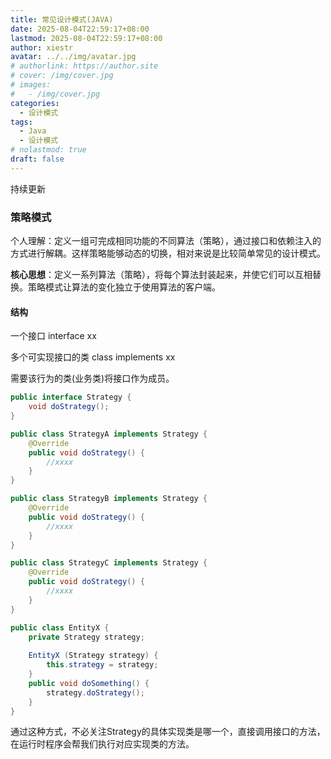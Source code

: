 ```yaml
---
title: 常见设计模式(JAVA)
date: 2025-08-04T22:59:17+08:00
lastmod: 2025-08-04T22:59:17+08:00
author: xiestr
avatar: ../../img/avatar.jpg
# authorlink: https://author.site
# cover: /img/cover.jpg
# images:
#   - /img/cover.jpg
categories:
  - 设计模式
tags:
  - Java
  - 设计模式
# nolastmod: true
draft: false
---
```


持续更新

### 策略模式

个人理解：定义一组可完成相同功能的不同算法（策略），通过接口和依赖注入的方式进行解耦。这样策略能够动态的切换，相对来说是比较简单常见的设计模式。

**核心思想**：定义一系列算法（策略），将每个算法封装起来，并使它们可以互相替换。策略模式让算法的变化独立于使用算法的客户端。

#### 结构

一个接口 interface xx

多个可实现接口的类 class implements xx

需要该行为的类(业务类)将接口作为成员。

```java
public interface Strategy {
    void doStrategy();
}

public class StrategyA implements Strategy {
    @Override
    public void doStrategy() {
        //xxxx
    }
}

public class StrategyB implements Strategy {
    @Override
    public void doStrategy() {
        //xxxx
    }
}

public class StrategyC implements Strategy {
    @Override
    public void doStrategy() {
        //xxxx
    }
}

public class EntityX {
    private Strategy strategy;
    
	EntityX (Strategy strategy) {
        this.strategy = strategy;
    }
    public void doSomething() {
        strategy.doStrategy();
    }
}
```

通过这种方式，不必关注Strategy的具体实现类是哪一个，直接调用接口的方法，在运行时程序会帮我们执行对应实现类的方法。
